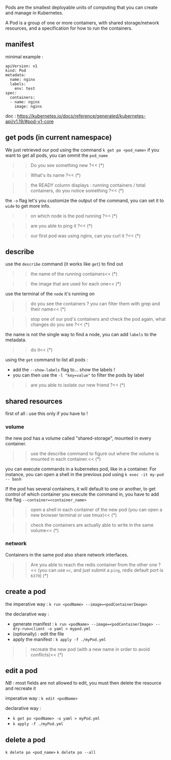 Pods are the smallest deployable units of computing that you can create and manage in Kubernetes.

A Pod is a group of one or more containers, with shared storage/network resources, and a specification for how to run the containers.

## manifest
minimal example : 

```
apiVersion: v1
kind: Pod
metadata:
  name: nginx
  labels:
    env: test
spec:
  containers:
  - name: nginx
    image: nginx
```

doc : https://kubernetes.io/docs/reference/generated/kubernetes-api/v1.19/#pod-v1-core

## get pods (in current namespace)
We just retrieved our pod using the command `k get po <pod_name>` if you want to get all pods, you can ommit the `pod_name`

>>Do you see something new ?<<
(*)

>>What's its name ?<<
(*)

>>the READY column displays : running containers / total containers, do you notice something ?<<
(*)

the `-o` flag let's you customize the output of the command, you can set it to `wide` to get more info.

>>on which node is the pod running ?<< 
(*)

>>are you able to ping it ?<< 
(*)

>>our first pod was using nginx, can you curl it ?<<
(*) 

## describe
use the `describe` command (it works like `get`) to find out

>>the name of the running containers<<
(*) 

>>the image that are used for each one<<
(*) 

use the terminal of the `node` it's running on

>>do you see the containers ? you can filter them with grep and their name<<
(*) 

>>stop one of our pod's containers and check the pod again, what changes do you see ?<<
(*) 

the name is not the single way to find a node, you can add `labels` to the metadata.

>>do it<<
(*)

using the `get` command to list all pods :
  - add the `--show-labels` flag to... show the labels !
  - you can then use the `-l "key=value"` to filter the pods by label

>>are you able to isolate our new friend ?<<
(*)

## shared resources 
first of all : use this only if you have to !

### volume
the new pod has a volume called "shared-storage", mounted in every container.
>>use the describe command to figure out where the volume is mounted in each container.<<
(*)

you can execute commands in a kubernetes pod, like in a container. For instance, you can open a shell in the previous pod using `k exec -it my-pod -- bash`

If the pod has several containers, it will default to one or another, to get control of which container you execute the command in, you have to add the flag `--container=<container_name>`

>>open a shell in each container of the new pod (you can open a new browser terminal or use tmux)<<
(*)

>>check the containers are actually able to write in the same volume<<
(*)

### network
Containers in the same pod also share network interfaces. 

>>Are you able to reach the redis container from the other one ?<< 
(you can use `nc`, and just submit a `ping`, redis default port is `6379`)
(*)

## create a pod
the imperative way : `k run <podName> --image=<podContainerImage>`
    
the declarative way :
- generate manifest : `k run <podName> --image=<podContainerImage> --dry-run=client -o yaml > mypod.yml`
- (optionally) : edit the file
- apply the manifest : `k apply -f ./myPod.yml`

>>recreate the new pod (with a new name in order to avoid conflicts)<<
(*)

## edit a pod 
_NB_ : most fields are not allowed to edit, you must then delete the resource and recreate it

imperative way : `k edit <podName>`

declarative way :
- `k get po <podName> -o yaml > myPod.yml`
- `k apply -f ./myPod.yml`

## delete a pod

`k delete po <pod_name>`
`k delete po --all`

